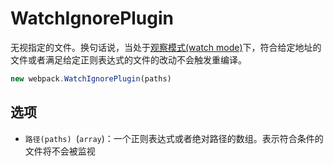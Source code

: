 # WatchIgnorePlugin

无视指定的文件。换句话说，当处于[观察模式\(watch mode\)](/configuration/watch.md)下，符合给定地址的文件或者满足给定正则表达式的文件的改动不会触发重编译。

```js
new webpack.WatchIgnorePlugin(paths)
```

## 选项

* `路径(paths) `\(`array`\)：一个正则表达式或者绝对路径的数组。表示符合条件的文件将不会被监视



